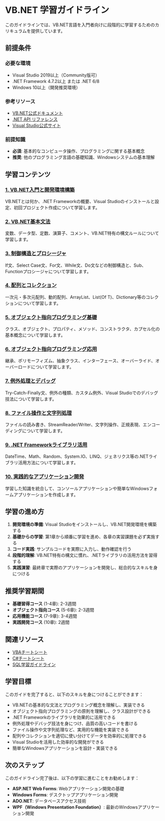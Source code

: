 # VB.NET 学習ガイドライン

このガイドラインでは、VB.NET言語を入門者向けに段階的に学習するためのカリキュラムを提供しています。

## 前提条件

### 必要な環境
- Visual Studio 2019以上（Community版可）
- .NET Framework 4.7.2以上 または .NET 6/8
- Windows 10以上（開発推奨環境）

### 参考リソース
- [VB.NET公式ドキュメント](https://docs.microsoft.com/ja-jp/dotnet/visual-basic/)
- [.NET API リファレンス](https://docs.microsoft.com/ja-jp/dotnet/api/)
- [Visual Studio公式サイト](https://visualstudio.microsoft.com/ja/)

### 前提知識
- **必須**: 基本的なコンピュータ操作、プログラミングに関する基本概念
- **推奨**: 他のプログラミング言語の基礎知識、Windowsシステムの基本理解

## 学習コンテンツ

### [1. VB.NET入門と開発環境構築](https://fcircle-biz.github.io/tech_docs/guide/programming-languages/dotnet-ecosystem/vbnet/vbnet-learning-material-01.html)
VB.NETとは何か、.NET Frameworkの概要、Visual Studioのインストールと設定、初回プロジェクト作成について学習します。

### [2. VB.NET基本文法](https://fcircle-biz.github.io/tech_docs/guide/programming-languages/dotnet-ecosystem/vbnet/vbnet-learning-material-02.html)
変数、データ型、定数、演算子、コメント、VB.NET特有の構文ルールについて学習します。

### [3. 制御構造とプロシージャ](https://fcircle-biz.github.io/tech_docs/guide/programming-languages/dotnet-ecosystem/vbnet/vbnet-learning-material-03.html)
If文、Select Case文、For文、While文、Do文などの制御構造と、Sub、Functionプロシージャについて学習します。

### [4. 配列とコレクション](https://fcircle-biz.github.io/tech_docs/guide/programming-languages/dotnet-ecosystem/vbnet/vbnet-learning-material-04.html)
一次元・多次元配列、動的配列、ArrayList、List(Of T)、Dictionary等のコレクションについて学習します。

### [5. オブジェクト指向プログラミング基礎](https://fcircle-biz.github.io/tech_docs/guide/programming-languages/dotnet-ecosystem/vbnet/vbnet-learning-material-05.html)
クラス、オブジェクト、プロパティ、メソッド、コンストラクタ、カプセル化の基本概念について学習します。

### [6. オブジェクト指向プログラミング応用](https://fcircle-biz.github.io/tech_docs/guide/programming-languages/dotnet-ecosystem/vbnet/vbnet-learning-material-06.html)
継承、ポリモーフィズム、抽象クラス、インターフェース、オーバーライド、オーバーロードについて学習します。

### [7. 例外処理とデバッグ](https://fcircle-biz.github.io/tech_docs/guide/programming-languages/dotnet-ecosystem/vbnet/vbnet-learning-material-07.html)
Try-Catch-Finally文、例外の種類、カスタム例外、Visual Studioでのデバッグ技法について学習します。

### [8. ファイル操作と文字列処理](https://fcircle-biz.github.io/tech_docs/guide/programming-languages/dotnet-ecosystem/vbnet/vbnet-learning-material-08.html)
ファイルの読み書き、StreamReader/Writer、文字列操作、正規表現、エンコーディングについて学習します。

### [9. .NET Frameworkライブラリ活用](https://fcircle-biz.github.io/tech_docs/guide/programming-languages/dotnet-ecosystem/vbnet/vbnet-learning-material-09.html)
DateTime、Math、Random、System.IO、LINQ、ジェネリクス等の.NETライブラリ活用方法について学習します。

### [10. 実践的なアプリケーション開発](https://fcircle-biz.github.io/tech_docs/guide/programming-languages/dotnet-ecosystem/vbnet/vbnet-learning-material-10.html)
学習した知識を統合して、コンソールアプリケーションや簡単なWindowsフォームアプリケーションを作成します。

## 学習の進め方

1. **開発環境の準備**: Visual Studioをインストールし、VB.NET開発環境を構築する
2. **基礎からの学習**: 第1章から順番に学習を進め、各章の実習課題を必ず実施する
3. **コード実践**: サンプルコードを実際に入力し、動作確認を行う
4. **段階的理解**: VB.NET特有の構文に慣れ、.NETライブラリの活用方法を習得する
5. **実践演習**: 最終章で実際のアプリケーションを開発し、総合的なスキルを身につける

## 推奨学習期間

- **基礎習得コース** (1-4章): 2-3週間
- **オブジェクト指向コース** (5-6章): 2-3週間  
- **応用機能コース** (7-9章): 3-4週間
- **実践開発コース** (10章): 2週間

## 関連リソース

- [VBAチートシート](../../../cheatsheet/programming-languages/vba-cheatsheet-infographic.html)
- [C#チートシート](../../../cheatsheet/programming-languages/csharp-cheatsheet.html)
- [SQL学習ガイドライン](../../database/sql/README.md)

## 学習目標

このガイドを完了すると、以下のスキルを身につけることができます：

- VB.NETの基本的な文法とプログラミング概念を理解し、実装できる
- オブジェクト指向プログラミングの原則を理解し、クラス設計ができる
- .NET Frameworkのライブラリを効果的に活用できる
- 例外処理やデバッグ技法を身につけ、品質の高いコードを書ける
- ファイル操作や文字列処理など、実用的な機能を実装できる
- 配列やコレクションを適切に使い分けてデータを効率的に処理できる
- Visual Studioを活用した効率的な開発ができる
- 簡単なWindowsアプリケーションを設計・実装できる

## 次のステップ

このガイドライン完了後は、以下の学習に進むことをお勧めします：

- **ASP.NET Web Forms**: Webアプリケーション開発の基礎
- **Windows Forms**: デスクトップアプリケーション開発
- **ADO.NET**: データベースアクセス技術
- **WPF（Windows Presentation Foundation）**: 最新のWindowsアプリケーション開発